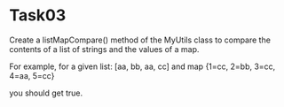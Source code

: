 # Task03

Create a listMapCompare() method of the MyUtils class to compare the contents of a list of strings and the values of a map.

For example, for a given list:
[aa, bb, aa, cc]
and map
{1=cc, 2=bb, 3=cc, 4=aa, 5=cc}

you should get true.
